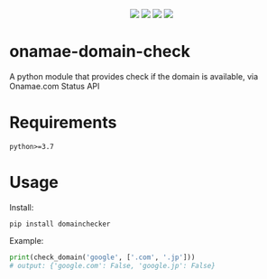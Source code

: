 <p align="center">
  <img src="https://img.shields.io/github/license/kkent030315/onamae-domain-check?style=for-the-badge">
  <img src="https://img.shields.io/github/last-commit/kkent030315/onamae-domain-check?style=for-the-badge">
  <img src="https://img.shields.io/codefactor/grade/github/kkent030315/onamae-domain-check?style=for-the-badge">
  <img src="https://img.shields.io/pypi/pyversions/domainchecker?style=for-the-badge">
</p>

# onamae-domain-check

A python module that provides check if the domain is available, via Onamae.com Status API

# Requirements

`python>=3.7`

# Usage

Install:

```
pip install domainchecker
```

Example:

```python
print(check_domain('google', ['.com', '.jp']))
# output: {'google.com': False, 'google.jp': False}
```

